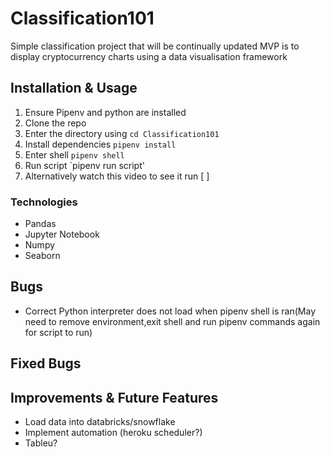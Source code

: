 # Classification101
Simple classification project that will be continually updated
MVP is to display cryptocurrency charts using a data visualisation framework

## Installation & Usage

1. Ensure Pipenv and python are installed
2. Clone the repo
3. Enter the directory using `cd Classification101`
3. Install dependencies `pipenv install`
4. Enter shell `pipenv shell`
5. Run script `pipenv run script'
6. Alternatively watch this video to see it run [ ]
   
<!-- to-do: usage -->


### Technologies

* Pandas
* Jupyter Notebook
* Numpy
* Seaborn

## Bugs
* Correct Python interpreter does not load when pipenv shell is ran(May need to remove environment,exit shell and run pipenv commands again for script to run)


## Fixed Bugs


## Improvements & Future Features

* Load data into databricks/snowflake
* Implement automation (heroku scheduler?)
* Tableu?




